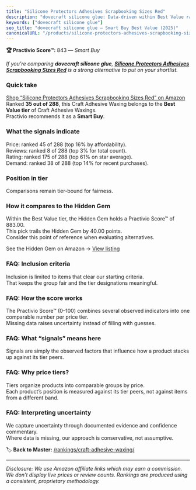 ```yaml
---
title: "Silicone Protectors Adhesives Scrapbooking Sizes Red"
description: "dovecraft silicone glue: Data-driven within Best Value ranking using the Practivio Score™. Positioned by quality, value, demand, findability, momentum."
keywords: ["dovecraft silicone glue"]
seo_title: "dovecraft silicone glue — Smart Buy Best Value (2025)"
canonicalURL: "/products/silicone-protectors-adhesives-scrapbooking-sizes-red-B07PQPG5YQ/"
---
```


**🏆 Practivio Score™:** 843 — _Smart Buy_


*If you're comparing **dovecraft silicone glue**, **[Silicone Protectors Adhesives Scrapbooking Sizes Red](https://www.amazon.com/dp/B07PQPG5YQ?tag=practivio-20)** is a strong alternative to put on your shortlist.*
### Quick take
[Shop “Silicone Protectors Adhesives Scrapbooking Sizes Red” on Amazon](https://www.amazon.com/dp/B07PQPG5YQ?tag=practivio-20)
Ranked **35 out of 288**, this Craft Adhesive Waxing belongs to the **Best Value tier** of Craft Adhesive Waxings.  
Practivio recommends it as a **Smart Buy**.

### What the signals indicate
Price: ranked 45 of 288 (top 16% by affordability).  
Reviews: ranked 8 of 288 (top 3% for total count).  
Rating: ranked 175 of 288 (top 61% on star average).  
Demand: ranked 38 of 288 (top 14% for recent purchases).

### Position in tier
Comparisons remain tier-bound for fairness.

### How it compares to the Hidden Gem
Within the Best Value tier, the Hidden Gem holds a Practivio Score™ of 883.00.  
This pick trails the Hidden Gem by 40.00 points.  
Consider this point of reference when evaluating alternatives.  

See the Hidden Gem on Amazon → [View listing](https://www.amazon.com/dp/B00DOAVCN2?tag=practivio-20)

### FAQ: Inclusion criteria
Inclusion is limited to items that clear our starting criteria.  
That keeps the group fair and the tier designations meaningful.

### FAQ: How the score works
The Practivio Score™ (0–100) combines several observed indicators into one comparable number per price tier.  
Missing data raises uncertainty instead of filling with guesses.

### FAQ: What “signals” means here
Signals are simply the observed factors that influence how a product stacks up against its tier peers.

### FAQ: Why price tiers?
Tiers organize products into comparable groups by price.  
Each product’s position is measured against its tier peers, not against items from a different band.

### FAQ: Interpreting uncertainty
We capture uncertainty through documented evidence and confidence commentary.  
Where data is missing, our approach is conservative, not assumptive.


🏷️ **Back to Master:** [/rankings/craft-adhesive-waxing/](/rankings/craft-adhesive-waxing/)

---
_Disclosure: We use Amazon affiliate links which may earn a commission. We don’t display live prices or review counts. Rankings are produced using a consistent, proprietary methodology._
